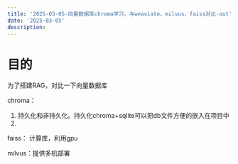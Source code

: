 ```yaml
---
title: '2025-03-05-向量数据库chroma学习，与weaviate，milvus，faiss对比-out'
date: '2025-03-05'
description:
---
```


# 目的
为了搭建RAG，对比一下向量数据库

chroma：
1. 持久化和非持久化。持久化chroma+sqlite可以把db文件方便的嵌入在项目中
2. 

faiss：
计算库，利用gpu

milvus：提供多机部署
